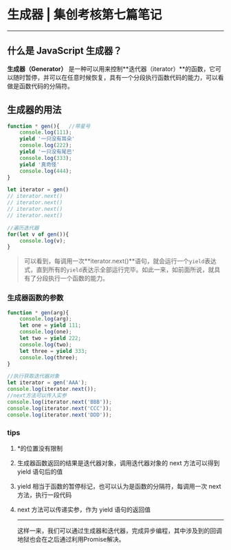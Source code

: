 # 生成器 | 集创考核第七篇笔记

---

## 什么是 JavaScript 生成器？

**生成器（Generator）** 是一种可以用来控制**迭代器（iterator）**的函数，它可以随时暂停，并可以在任意时候恢复，具有一个分段执行函数代码的能力，可以看做是函数代码的分隔符。

## 生成器的用法

```javascript
function * gen(){	//带星号
    console.log(111);
    yield '一只没有耳朵'
    console.log(222);
    yield '一只没有尾巴'
    console.log(333);
    yield '真奇怪'
    console.log(444);
}

let iterator = gen()
// iterator.next()
// iterator.next()
// iterator.next()
// iterator.next()

//遍历迭代器
for(let v of gen()){
    console.log(v);
}
```

> 可以看到，每调用一次**iterator.next()**语句，就会运行一个`yield`表达式，直到所有的`yield`表达示全部运行完毕。如此一来，如前面所说，就具有了分段执行一个函数的能力。 

### 生成器函数的参数

```js
function * gen(arg){
    console.log(arg);
    let one = yield 111;
    console.log(one);
    let two = yield 222;
    console.log(two);
    let three = yield 333;
    console.log(three);
}

//执行获取迭代器对象
let iterator = gen('AAA');
console.log(iterator.next());
//next方法可以传入实参
console.log(iterator.next('BBB'));
console.log(iterator.next('CCC'));
console.log(iterator.next('DDD'));
```

### tips

1. *的位置没有限制

2. 生成器函数返回的结果是迭代器对象，调用迭代器对象的 next 方法可以得到 yield 语句后的值

3. yield 相当于函数的暂停标记，也可以认为是函数的分隔符，每调用一次 next 方法，执行一段代码 

4. next 方法可以传递实参，作为 yield 语句的返回值 

   ---

   这样一来，我们可以通过生成器和迭代器，完成异步编程，其中涉及到的回调地狱也会在之后通过利用Promise解决。